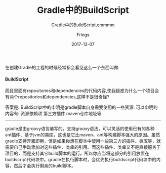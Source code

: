 ﻿---
layout:		post
title: 		Gradle中的BuildScript
subtitle:	Gradle中的BuildScript,emmmm
date:		2017-12-07
author:		Frings
header-img:	img/post-bg-swift2.jpg
catalog: 	true
tags:
	- Gradle
---

在创建Gradle的工程的时候经常都会看见这么一个东西叫做:
#### BuildScript
而且里面有repositories和dependencies的代码内容,使我疑惑为什么一个项目会有两个repositories和dependencies,这样不是很奇怪?

答案是:
BuildScript中的申明是gradle脚本自身需要使用的一些资源.
可以申明的内容有:
资源依赖项
第三方插件
maven仓库地址等

---
gradle是由groovy语言编写的，支持groovy语法，可以灵活的使用已有的各种ant插件、基于jvm的类库，这也是它比maven、ant等构建脚本强大的原因。虽然gradle支持开箱即用，但是如果你想在脚本中使用一些第三方的插件、类库等，就需要自己手动添加对这些插件、类库的引用。而这些插件、类库又不是直接服务于项目的，而是支持其它build脚本的运行。所以你应当将这部分的引用放置在buildscript代码块中。gradle在执行脚本时，会优先执行buildscript代码块中的内容，然后才会执行剩余的build脚本。




